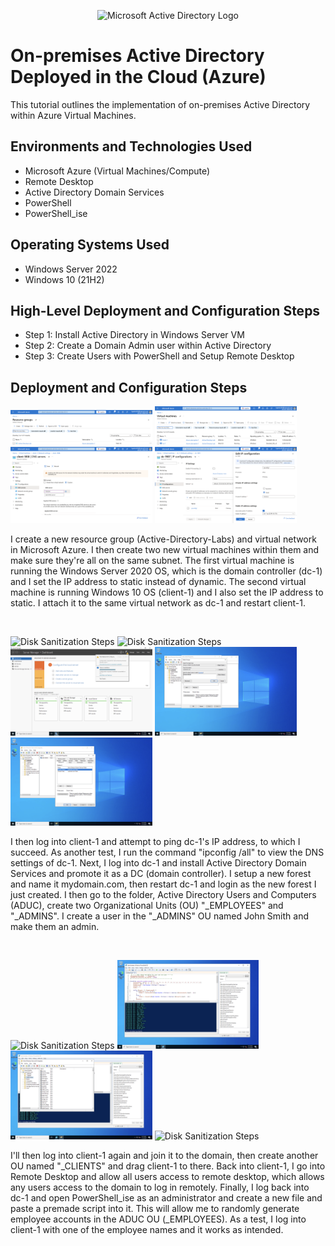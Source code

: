 <p align="center">
<img src="https://i.imgur.com/pU5A58S.png" alt="Microsoft Active Directory Logo"/>
</p>

<h1>On-premises Active Directory Deployed in the Cloud (Azure)</h1>
This tutorial outlines the implementation of on-premises Active Directory within Azure Virtual Machines.<br />

<h2>Environments and Technologies Used</h2>

- Microsoft Azure (Virtual Machines/Compute)
- Remote Desktop
- Active Directory Domain Services
- PowerShell
- PowerShell_ise

<h2>Operating Systems Used </h2>

- Windows Server 2022
- Windows 10 (21H2)

<h2>High-Level Deployment and Configuration Steps</h2>

- Step 1: Install Active Directory in Windows Server VM
- Step 2: Create a Domain Admin user within Active Directory
- Step 3: Create Users with PowerShell and Setup Remote Desktop

<h2>Deployment and Configuration Steps</h2>

<p>
<img src="https://github.com/robertgetino/configure-ad/blob/b45fb1bdf3aa1dc3bddc2eef22617151279151ed/resourcegroup.png" height="45%" width="45%" alt="Disk Sanitization Steps"> <img src="https://github.com/robertgetino/configure-ad/blob/088019b90a9c546f832f055ed73f9a19ed83fc97/client1%26dc1vm.png" height="45%" width="45%" alt="Disk Sanitization Steps"> <img src="https://github.com/robertgetino/configure-ad/blob/5e0fc868a826348785338598ac6303efe8318e23/client1privateipaddress.png" height="45%" width="45%" alt="Disk Sanitization Steps"> <img src="https://github.com/robertgetino/configure-ad/blob/a90b9e33ae9d5dac59a5ba0b4744301851becbfc/dc1privateipaddress.png" height="45%" width="45%" alt="Disk Sanitization Steps"/>
</p>
<p>
I create a new resource group (Active-Directory-Labs) and virtual network in Microsoft Azure. I then create two new virtual machines within them and make sure they're all on the same subnet. The first virtual machine is running the Windows Server 2020 OS, which is the domain controller (dc-1) and I set the IP address to static instead of dynamic. The second virtual machine is running Windows 10 OS (client-1) and I also set the IP address to static. I attach it to the same virtual network as dc-1 and restart client-1.
</p>
<br />

<p>
<img src="https://github.com/robertgetino/configure-ad/blob/c892cae143c055992b3385f46dc684b15132b5e0/pingdc1.png" height="45%" width="45%" alt="Disk Sanitization Steps"/> <img src="https://github.com/robertgetino/configure-ad/blob/a6e26e973bd38094fd7c1be1384c2920930851f1/ipconfig%20%3Aall.png" height="45%" width="45%" alt="Disk Sanitization Steps"> <img src="https://github.com/robertgetino/configure-ad/blob/fff72b833113b7e3cebfd91649f3878397bf13b7/promote%20as%20dc.png" height="45%" width="45%" alt="Disk Sanitization Steps"> <img src="https://github.com/robertgetino/configure-ad/blob/55a1baf0e0aaf017debd00f87019a87c8e869621/admin%20ou.png" height="45%" width="45%" alt="Disk Sanitization Steps"> <img src="https://github.com/robertgetino/configure-ad/blob/072b9696d0d3f3b6060d01b521a97fece7d51b3f/johnsmith.png" height="45%" width="45%" alt="Disk Sanitization Steps"/>
</p>
<p>
I then log into client-1 and attempt to ping dc-1's IP address, to which I succeed. As another test, I run the command "ipconfig /all" to view the DNS settings of dc-1. Next, I log into dc-1 and install Active Directory Domain Services and promote it as a DC (domain controller). I setup a new forest and name it mydomain.com, then restart dc-1 and login as the new forest I just created. I then go to the folder, Active Directory Users and Computers (ADUC), create two Organizational Units (OU) "_EMPLOYEES" and "_ADMINS". I create a user in the "_ADMINS" OU named John Smith and make them an admin.
</p>
<br />

<p>
<img src="https://github.com/robertgetino/configure-ad/blob/603a03a042538c378b63353c3036586eb9f2d097/client1%20join%20domain.png" height="45%" width="45%" alt="Disk Sanitization Steps"> <img src="https://github.com/robertgetino/configure-ad/blob/d80ffa287e5be9f3566880753e1ab401ec1593e6/powershell_ise.png" height="45%" width="45%" alt="Disk Sanitization Steps"> <img src="https://github.com/robertgetino/configure-ad/blob/6668282beb8db437bf0ad583452c821f04930770/listofemployees.png" height="45%" width="45%" alt="Disk Sanitization Steps"> <img src="" height="45%" width="45%" alt="Disk Sanitization Steps"/>
</p>
<p>
I'll then log into client-1 again and join it to the domain, then create another OU named "_CLIENTS" and drag client-1 to there. Back into client-1, I go into Remote Desktop and allow all users access to remote desktop, which allows any users access to the domain to log in remotely. Finally, I log back into dc-1 and open PowerShell_ise as an administrator and create a new file and paste a premade script into it. This will allow me to randomly generate employee accounts in the ADUC OU (_EMPLOYEES). As a test, I log into client-1 with one of the employee names and it works as intended.
</p>
<br />
